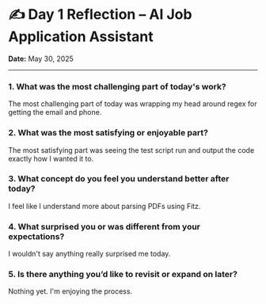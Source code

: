 # ✍️ Day 1 Reflection – AI Job Application Assistant

**Date:** May 30, 2025

---

### 1. What was the most challenging part of today's work?
The most challenging part of today was wrapping my head around regex for getting the email and phone.

### 2. What was the most satisfying or enjoyable part?
The most satisfying part was seeing the test script run and output the code exactly how I wanted it to.

### 3. What concept do you feel you understand better after today?
I feel like I understand more about parsing PDFs using Fitz.

### 4. What surprised you or was different from your expectations?
I wouldn't say anything really surprised me today.

### 5. Is there anything you’d like to revisit or expand on later?
Nothing yet. I'm enjoying the process.
